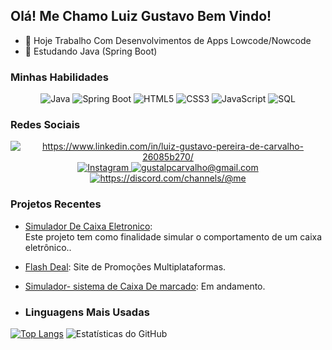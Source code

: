 ## Olá! Me Chamo Luiz Gustavo Bem Vindo!

- 🔭 Hoje Trabalho Com Desenvolvimentos de Apps Lowcode/Nowcode 
- 🌱 Estudando Java (Spring Boot)

### Minhas Habilidades

<p align="center">
  <img src="https://img.shields.io/badge/Java-ED8B00?style=for-the-badge&logo=java&logoColor=white" alt="Java">
  <img src="https://img.shields.io/badge/Spring_Boot-6DB33F?style=for-the-badge&logo=spring-boot&logoColor=white" alt="Spring Boot">
  <img src="https://img.shields.io/badge/HTML5-E34F26?style=for-the-badge&logo=html5&logoColor=white" alt="HTML5">
  <img src="https://img.shields.io/badge/CSS3-1572B6?style=for-the-badge&logo=css3&logoColor=white" alt="CSS3">
  <img src="https://img.shields.io/badge/JavaScript-F7DF1E?style=for-the-badge&logo=javascript&logoColor=black" alt="JavaScript">
  <img src="https://img.shields.io/badge/SQL-4479A1?style=for-the-badge&logo=sql&logoColor=white" alt="SQL">
</p>

### Redes Sociais

<p align="center">
  <a href="https://www.linkedin.com/in/luiz-gustavo-pereira-de-carvalho-26085b270?utm_source=share&utm_campaign=share_via&utm_content=profile&utm_medium=ios_app" target="_blank">
    <img src="https://img.shields.io/badge/LinkedIn-0077B5?style=for-the-badge&logo=linkedin&logoColor=white" alt="https://www.linkedin.com/in/luiz-gustavo-pereira-de-carvalho-26085b270/">
  </a>
  <a href="https://www.instagram.com/gusta.carvalh0?igsh=ZG1xbnE3cGhpbDg0&utm_source=qr" target="_blank">
    <img src="https://img.shields.io/badge/Instagram-E4405F?style=for-the-badge&logo=instagram&logoColor=white" alt="Instagram">
  </a>
  <a href="https://myaccount.google.com/u/1/profile?pageId=none"target="_blank">
    <img src="https://img.shields.io/badge/Gmail-D14836?style=for-the-badge&logo=gmail&logoColor=white" alt="gustalpcarvalho@gmail.com">
  </a>
  <a href="discord://luizgustavo_80954" target="_blank">
    <img src="https://img.shields.io/badge/Discord-7289DA?style=for-the-badge&logo=discord&logoColor=white" alt="https://discord.com/channels/@me">
  </a>
</p>

### Projetos Recentes

- [Simulador De Caixa Eletronico](https://github.com/6gusta/SIMULADOR-DE-CAIXA-ELETRONICO-.git):  
Este projeto tem como finalidade simular o comportamento de um caixa eletrônico..
- [Flash Deal](https://github.com/6gusta/FlashDeal.git): Site de Promoções Multiplataformas.
- [Simulador- sistema de Caixa De marcado](link-projeto-3): Em andamento.

- ### Linguagens Mais Usadas


[![Top Langs](https://github-readme-stats.vercel.app/api/top-langs/?username=6gusta&layout=compact)](https://github.com/6gusta)     ![Estatísticas do GitHub](https://github-readme-stats.vercel.app/api?username=6gusta&show_icons=true&count_private=true&hide=issues,contribs)










